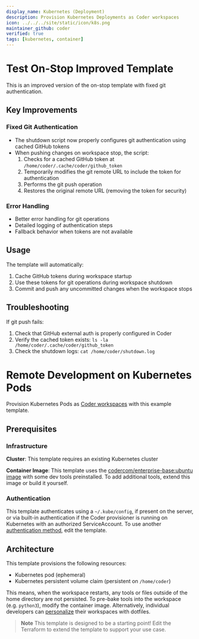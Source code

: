```yaml
---
display_name: Kubernetes (Deployment)
description: Provision Kubernetes Deployments as Coder workspaces
icon: ../../../site/static/icon/k8s.png
maintainer_github: coder
verified: true
tags: [kubernetes, container]
---
```


# Test On-Stop Improved Template

This is an improved version of the on-stop template with fixed git authentication.

## Key Improvements

### Fixed Git Authentication
- The shutdown script now properly configures git authentication using cached GitHub tokens
- When pushing changes on workspace stop, the script:
  1. Checks for a cached GitHub token at `/home/coder/.cache/coder/github_token`
  2. Temporarily modifies the git remote URL to include the token for authentication
  3. Performs the git push operation
  4. Restores the original remote URL (removing the token for security)

### Error Handling
- Better error handling for git operations
- Detailed logging of authentication steps
- Fallback behavior when tokens are not available

## Usage

The template will automatically:
1. Cache GitHub tokens during workspace startup
2. Use these tokens for git operations during workspace shutdown
3. Commit and push any uncommitted changes when the workspace stops

## Troubleshooting

If git push fails:
1. Check that GitHub external auth is properly configured in Coder
2. Verify the cached token exists: `ls -la /home/coder/.cache/coder/github_token`
3. Check the shutdown logs: `cat /home/coder/shutdown.log`

# Remote Development on Kubernetes Pods

Provision Kubernetes Pods as [Coder workspaces](https://coder.com/docs/workspaces) with this example template.

<!-- TODO: Add screenshot -->

## Prerequisites

### Infrastructure

**Cluster**: This template requires an existing Kubernetes cluster

**Container Image**: This template uses the [codercom/enterprise-base:ubuntu image](https://github.com/coder/enterprise-images/tree/main/images/base) with some dev tools preinstalled. To add additional tools, extend this image or build it yourself.

### Authentication

This template authenticates using a `~/.kube/config`, if present on the server, or via built-in authentication if the Coder provisioner is running on Kubernetes with an authorized ServiceAccount. To use another [authentication method](https://registry.terraform.io/providers/hashicorp/kubernetes/latest/docs#authentication), edit the template.

## Architecture

This template provisions the following resources:

- Kubernetes pod (ephemeral)
- Kubernetes persistent volume claim (persistent on `/home/coder`)

This means, when the workspace restarts, any tools or files outside of the home directory are not persisted. To pre-bake tools into the workspace (e.g. `python3`), modify the container image. Alternatively, individual developers can [personalize](https://coder.com/docs/dotfiles) their workspaces with dotfiles.

> **Note**
> This template is designed to be a starting point! Edit the Terraform to extend the template to support your use case.
